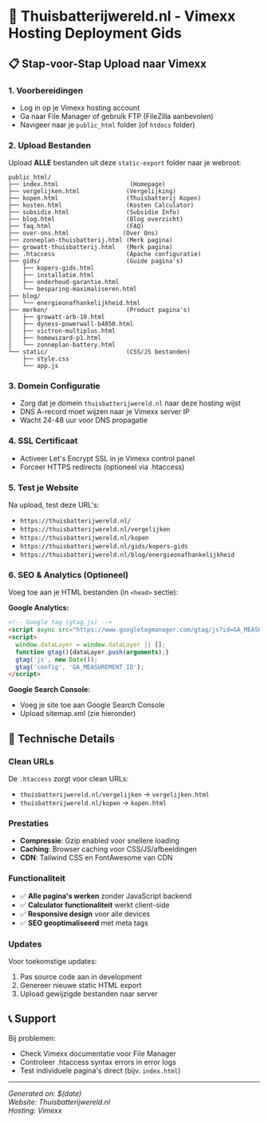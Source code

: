 # 🚀 Thuisbatterijwereld.nl - Vimexx Hosting Deployment Gids

## 📋 **Stap-voor-Stap Upload naar Vimexx**

### **1. Voorbereidingen**
- Log in op je Vimexx hosting account
- Ga naar File Manager of gebruik FTP (FileZilla aanbevolen)
- Navigeer naar je `public_html` folder (of `htdocs` folder)

### **2. Upload Bestanden**
Upload **ALLE** bestanden uit deze `static-export` folder naar je webroot:

```
public_html/
├── index.html                    (Homepage)
├── vergelijken.html             (Vergelijking)
├── kopen.html                   (Thuisbatterij Kopen)
├── kosten.html                  (Kosten Calculator)
├── subsidie.html                (Subsidie Info)
├── blog.html                    (Blog overzicht)
├── faq.html                     (FAQ)
├── over-ons.html               (Over Ons)
├── zonneplan-thuisbatterij.html (Merk pagina)
├── growatt-thuisbatterij.html   (Merk pagina)
├── .htaccess                    (Apache configuratie)
├── gids/                        (Guide pagina's)
│   ├── kopers-gids.html
│   ├── installatie.html
│   ├── onderhoud-garantie.html
│   └── besparing-maximaliseren.html
├── blog/
│   └── energieonafhankelijkheid.html
├── merken/                      (Product pagina's)
│   ├── growatt-arb-10.html
│   ├── dyness-powerwall-b4850.html
│   ├── victron-multiplus.html
│   ├── homewizard-p1.html
│   └── zonneplan-battery.html
└── static/                      (CSS/JS bestanden)
    ├── style.css
    └── app.js
```

### **3. Domein Configuratie**
- Zorg dat je domein `thuisbatterijwereld.nl` naar deze hosting wijst
- DNS A-record moet wijzen naar je Vimexx server IP
- Wacht 24-48 uur voor DNS propagatie

### **4. SSL Certificaat**
- Activeer Let's Encrypt SSL in je Vimexx control panel
- Forceer HTTPS redirects (optioneel via .htaccess)

### **5. Test je Website**
Na upload, test deze URL's:
- `https://thuisbatterijwereld.nl/`
- `https://thuisbatterijwereld.nl/vergelijken`
- `https://thuisbatterijwereld.nl/kopen`
- `https://thuisbatterijwereld.nl/gids/kopers-gids`
- `https://thuisbatterijwereld.nl/blog/energieonafhankelijkheid`

### **6. SEO & Analytics (Optioneel)**
Voeg toe aan je HTML bestanden (in `<head>` sectie):

**Google Analytics:**
```html
<!-- Google tag (gtag.js) -->
<script async src="https://www.googletagmanager.com/gtag/js?id=GA_MEASUREMENT_ID"></script>
<script>
  window.dataLayer = window.dataLayer || [];
  function gtag(){dataLayer.push(arguments);}
  gtag('js', new Date());
  gtag('config', 'GA_MEASUREMENT_ID');
</script>
```

**Google Search Console:**
- Voeg je site toe aan Google Search Console
- Upload sitemap.xml (zie hieronder)

## 🔧 **Technische Details**

### **Clean URLs**
De `.htaccess` zorgt voor clean URLs:
- `thuisbatterijwereld.nl/vergelijken` → `vergelijken.html`
- `thuisbatterijwereld.nl/kopen` → `kopen.html`

### **Prestaties**
- **Compressie**: Gzip enabled voor snellere loading
- **Caching**: Browser caching voor CSS/JS/afbeeldingen
- **CDN**: Tailwind CSS en FontAwesome van CDN

### **Functionaliteit**
- ✅ **Alle pagina's werken** zonder JavaScript backend
- ✅ **Calculator functionaliteit** werkt client-side
- ✅ **Responsive design** voor alle devices
- ✅ **SEO geoptimaliseerd** met meta tags

### **Updates**
Voor toekomstige updates:
1. Pas source code aan in development
2. Genereer nieuwe static HTML export
3. Upload gewijzigde bestanden naar server

## 📞 **Support**
Bij problemen:
- Check Vimexx documentatie voor File Manager
- Controleer .htaccess syntax errors in error logs
- Test individuele pagina's direct (bijv. `index.html`)

---
*Generated on: $(date)*  
*Website: Thuisbatterijwereld.nl*  
*Hosting: Vimexx*